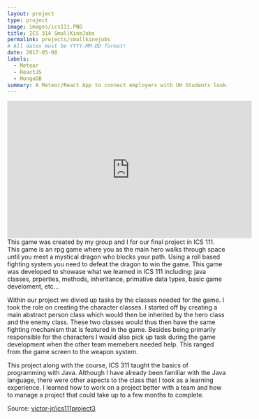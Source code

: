 ```yaml
---
layout: project
type: project
image: images/ics111.PNG
title: ICS 314 SmallKineJobs
permalink: projects/smallkinejobs
# All dates must be YYYY-MM-DD format!
date: 2017-05-08
labels:
  - Meteor
  - ReactJS
  - MongoDB
summary: A Meteor/React App to connect employers with UH Students looking for work. Developed for ICS 111.
---
```


<iframe width="560" height="315" src="https://www.youtube.com/embed/fPl7cXM5jX0" frameborder="0" allow="autoplay; encrypted-media" allowfullscreen></iframe>
<br />
This game was created by my group and I for our final project in ICS 111. This game is an rpg game where you as the main hero walks through space until you meet a mystical dragon who blocks your path. Using a roll based fighting system you need to defeat the dragon to win the game. This game was developed to showase what we learned in ICS 111 including: java classes, prperties, methods, inheritance, primative data types, basic game develoment, etc...

Within our project we divied up tasks by the classes needed for the game. I took the role on creating the character classes. I started off by creating a main abstract person class which would then be inherited by the hero class and the enemy class. These two classes would thus then have the same fighting mechanism that is featured in the game. Besides being primarily responsible for the characters I would also pick up task during the game development when the other team memebers needed help. This ranged from the game screen to the weapon system.

This project along with the course, ICS 311 taught the basics of programming with Java. Although I have already been familiar with the Java language, there were other aspects to the class that I took as a learning experience. I learned how to work on a project better with a team and how to manage a project that could take up to a few months to complete.

Source: <a href="https://github.com/victor-jr/ics111project3.git"><i class="large github icon "></i>victor-jr/ics111project3</a>
